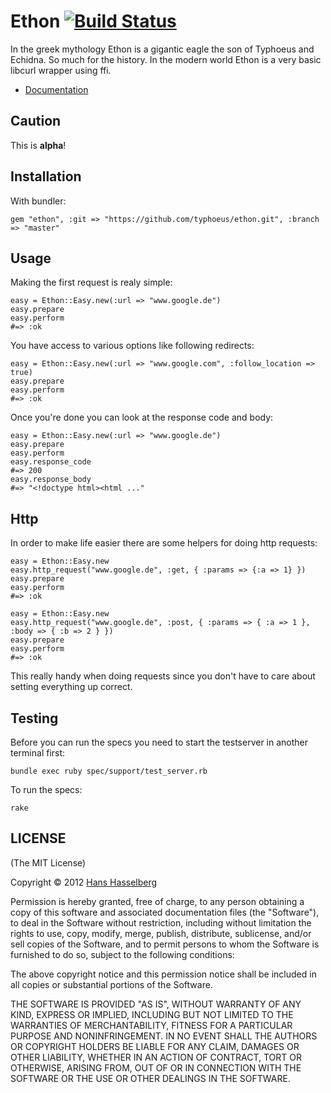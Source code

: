 #  Ethon [![Build Status](https://secure.travis-ci.org/typhoeus/ethon.png?branch=master)](http://travis-ci.org/typhoeus/ethon)

In the greek mythology Ethon is a gigantic eagle the son of Typhoeus and Echidna. So much for the history.
In the modern world Ethon is a very basic libcurl wrapper using ffi.

* [Documentation](http://rubydoc.info/github/typhoeus/ethon)

## Caution

This is __alpha__!

## Installation

With bundler:

    gem "ethon", :git => "https://github.com/typhoeus/ethon.git", :branch => "master"

## Usage

Making the first request is realy simple:

    easy = Ethon::Easy.new(:url => "www.google.de")
    easy.prepare
    easy.perform
    #=> :ok

You have access to various options like following redirects:

    easy = Ethon::Easy.new(:url => "www.google.com", :follow_location => true)
    easy.prepare
    easy.perform
    #=> :ok

Once you're done you can look at the response code and body:

    easy = Ethon::Easy.new(:url => "www.google.de")
    easy.prepare
    easy.perform
    easy.response_code
    #=> 200
    easy.response_body
    #=> "<!doctype html><html ..."

## Http

In order to make life easier there are some helpers for doing http requests:

    easy = Ethon::Easy.new
    easy.http_request("www.google.de", :get, { :params => {:a => 1} })
    easy.prepare
    easy.perform
    #=> :ok

    easy = Ethon::Easy.new
    easy.http_request("www.google.de", :post, { :params => { :a => 1 }, :body => { :b => 2 } })
    easy.prepare
    easy.perform
    #=> :ok

This really handy when doing requests since you don't have to care about setting
everything up correct.

## Testing

Before you can run the specs you need to start the testserver in another terminal first:

    bundle exec ruby spec/support/test_server.rb

To run the specs:

    rake

##  LICENSE

(The MIT License)

Copyright © 2012 [Hans Hasselberg](http://www.hans.io)

Permission is hereby granted, free of charge, to any person obtaining a
copy of this software and associated documentation files (the "Software"),
to deal in the Software without restriction, including without
limitation the rights to use, copy, modify, merge, publish, distribute,
sublicense, and/or sell copies of the Software, and to permit persons
to whom the Software is furnished to do so, subject to the following conditions:

The above copyright notice and this permission notice shall be included
in all copies or substantial portions of the Software.

THE SOFTWARE IS PROVIDED "AS IS", WITHOUT WARRANTY OF ANY KIND, EXPRESS
OR IMPLIED, INCLUDING BUT NOT LIMITED TO THE WARRANTIES OF MERCHANTABILITY,
FITNESS FOR A PARTICULAR PURPOSE AND NONINFRINGEMENT. IN NO EVENT SHALL
THE AUTHORS OR COPYRIGHT HOLDERS BE LIABLE FOR ANY CLAIM, DAMAGES OR
OTHER LIABILITY, WHETHER IN AN ACTION OF CONTRACT, TORT OR OTHERWISE,
ARISING FROM, OUT OF OR IN CONNECTION WITH THE SOFTWARE OR THE USE OR
OTHER DEALINGS IN THE SOFTWARE.
